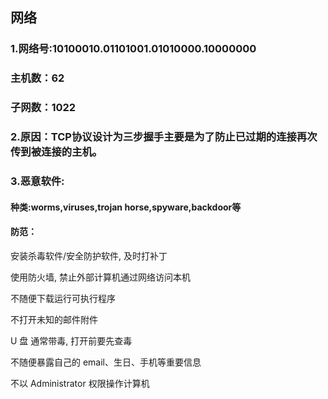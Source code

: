 ## 网络
### 1.网络号:10100010.01101001.01010000.10000000
### 主机数：62
### 子网数：1022
### 2.原因：TCP协议设计为三步握手主要是为了防止已过期的连接再次传到被连接的主机。
### 3.恶意软件:
  #### 种类:worms,viruses,trojan horse,spyware,backdoor等
  #### 防范：

安装杀毒软件/安全防护软件, 及时打补丁

使用防火墙, 禁止外部计算机通过网络访问本机

不随便下载运行可执行程序

不打开未知的邮件附件

U 盘 通常带毒, 打开前要先查毒

不随便暴露自己的 email、生日、手机等重要信息

不以 Administrator 权限操作计算机
